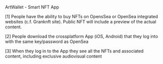 ArtWallet - Smart NFT App

[1] People have the ability to buy NFTs on OpensSea or OpenSea integrated websites (c.f. Granknft site). Public NFT will include a preview of the actual content. 

[2] People download the crossplatform App (iOS, Android) that they log into with the same key/password as OpenSea

[3] When they log in to the App they see all the NFTs and associated content, including exclusive audiovisual content
